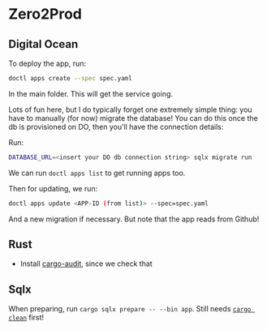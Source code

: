 # Zero2Prod

## Digital Ocean

To deploy the app, run:

```sh
doctl apps create --spec spec.yaml
```
In the main folder. This will get the service going.

Lots of fun here, but I do typically forget one extremely simple thing: you have to manually (for now) migrate the database! You can do this once the db is provisioned on DO, then you'll have the connection details:

Run: 

```sh
DATABASE_URL=<insert your DO db connection string> sqlx migrate run
```

We can run `doctl apps list` to get running apps too.

Then for updating, we run:

``` sh
doctl apps update <APP-ID (from list)> --spec=spec.yaml
```

And a new migration if necessary. But note that the app reads from Github!

## Rust

- Install [cargo-audit](https://github.com/RustSec/cargo-audit), since we check that

## Sqlx

When preparing, run `cargo sqlx prepare -- --bin app`. Still needs [`cargo clean`](https://github.com/launchbadge/sqlx/issues/788) first!
